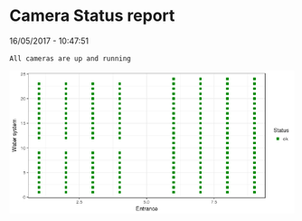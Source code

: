 Camera Status report
================
16/05/2017 - 10:47:51

    All cameras are up and running

![](camreport_files/figure-markdown_github/unnamed-chunk-2-1.png)

